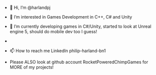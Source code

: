 - 👋 Hi, I’m @harlandpj
- 👀 I’m interested in Games Development in C++, C# and Unity
- 🌱 I’m currently developing games in C#/Unity, started to look at Unreal engine 5, should do mobile dev too I guess!
- 
- 📫 How to reach me LinkedIn philip-harland-bn1

- Please ALSO look at github account RocketPoweredChimpGames for MORE of my projects!
<!---
harlandpj/harlandpj is a ✨ special ✨ repository because its `README.md` (this file) appears on your GitHub profile.
You can click the Preview link to take a look at your changes.
--->
